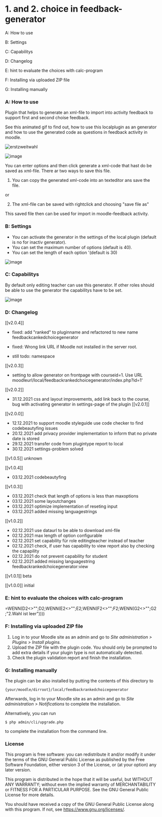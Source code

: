 # 1. and 2. choice in feedback-generator #

A: How to use 

B: Settings 

C: Capabilitys

D: Changelog 

E: hint to evaluate the choices with calc-program 

F: Installing via uploaded ZIP file

G: Installing manually


### A: How to use ###

Plugin that helps to generate an xml-file to import into activity feedback to support first and second choise feedback.

See this animated gif to find out, how to use this localplugin as an generator and how to use the generated code as questions in feedback activity in moodle.

![erstzweitwahl](https://user-images.githubusercontent.com/31856043/144657346-a58d6fd1-b3cf-4499-9a60-bf1080575483.gif)

![image](https://user-images.githubusercontent.com/31856043/147839212-c09e9810-af3f-4931-a7a8-be0a683321e2.png)

You can enter options and then click generate a xml-code that hast do be saved as xml-file. 
There ar two ways to save this file. 
1. You can copy the generated xml-code into an texteditor ans save the file. 

or

2. The xml-file can be saved with rightclick and choosing "save file as"

This saved file then can be used for import in moodle-feedback activity.



### B: Settings ###

- You can activate the generator in the settings of the local plugin (default is no for inactiv generator).
- You can set the maximum number of options (default is 40).
- You can set the length of each option '(default is 30)

![image](https://user-images.githubusercontent.com/31856043/147839230-3c9248d2-97ab-4544-8a1d-13343d93089f.png)



### C: Capabilitys ###

By default only editing teacher can use this generator. If other roles should be able to use the generator the capabilitys have to be set.

![image](https://user-images.githubusercontent.com/31856043/147839457-719c90cb-3b93-4c4b-9d14-0893228bf3d8.png)




### D: Changelog ###

[[v2.0.4]]

- fixed: add "ranked" to pluginname and refactored to new name feedbackcankedchoicegenerator
- fixed: Wrong link URL if Moodle not installed in the server root. 

- still todo: namespace



[[v2.0.3]]

- setting to allow generator on frontpage with courseid=1. Use URL moodleurl/local/feedbackrankedchoicegenerator/index.php?id=1'


[[v2.0.2]]

- 31.12.2021 css and layout improvements, add link back to the course, bug with activating generator in settings-page of the plugin
[[v2.0.1]]

[[v2.0.0]]

- 12.12.2021 to support moodle styleguide use code checker to find codebeautyfing issues
- 20.12.2021 add privacy provider implementation to inform that no private date is stored
- 29.12.2021 transfer code from plugintype report to local
- 30.12.2021 settings-problem solved

[[v1.0.5]]
unknown

[[v1.0.4]]

- 03.12.2021 codebeautyfing

[[v1.0.3]]

- 03.12.2021 check that length of options is less than maxoptions
- 03.12.2021 some layoutchanges
- 03.12.2021 optimize implementation of reseting input
- 03.12.2021 added missing languagestrings


[[v1.0.2]]

- 02.12.2021 use dataurl to be able to download xml-file
- 02.12.2021 max length of option configurable
- 02.12.2021 set capability für role editingteacher instead of teacher
- 02.12.2021 check, if user has capability to view report also by checking the capapility
- 02.12.2021 do not prevent capability for student
- 02.12.2021 added missing languagestring feedbackrankedchoicegenerator:view


[[v1.0.1]] beta

[[v1.0.0]] initial


### E: hint to evaluate the choices with calc-program ###
=WENN(D2<>"";D2;WENN(E2<>"";E2;WENN(F2<>"";F2;WENN(G2<>"";G2;"2.Wahl ist leer"))))


### F: Installing via uploaded ZIP file ###

1. Log in to your Moodle site as an admin and go to _Site administration >
   Plugins > Install plugins_.
2. Upload the ZIP file with the plugin code. You should only be prompted to add
   extra details if your plugin type is not automatically detected.
3. Check the plugin validation report and finish the installation.

### G: Installing manually ###

The plugin can be also installed by putting the contents of this directory to

    {your/moodle/dirroot}/local/feedbackrankedchoicegenerator

Afterwards, log in to your Moodle site as an admin and go to _Site administration >
Notifications_ to complete the installation.

Alternatively, you can run

    $ php admin/cli/upgrade.php

to complete the installation from the command line.

### License ###



This program is free software: you can redistribute it and/or modify it under
the terms of the GNU General Public License as published by the Free Software
Foundation, either version 3 of the License, or (at your option) any later
version.

This program is distributed in the hope that it will be useful, but WITHOUT ANY
WARRANTY; without even the implied warranty of MERCHANTABILITY or FITNESS FOR A
PARTICULAR PURPOSE.  See the GNU General Public License for more details.

You should have received a copy of the GNU General Public License along with
this program.  If not, see <https://www.gnu.org/licenses/>.
